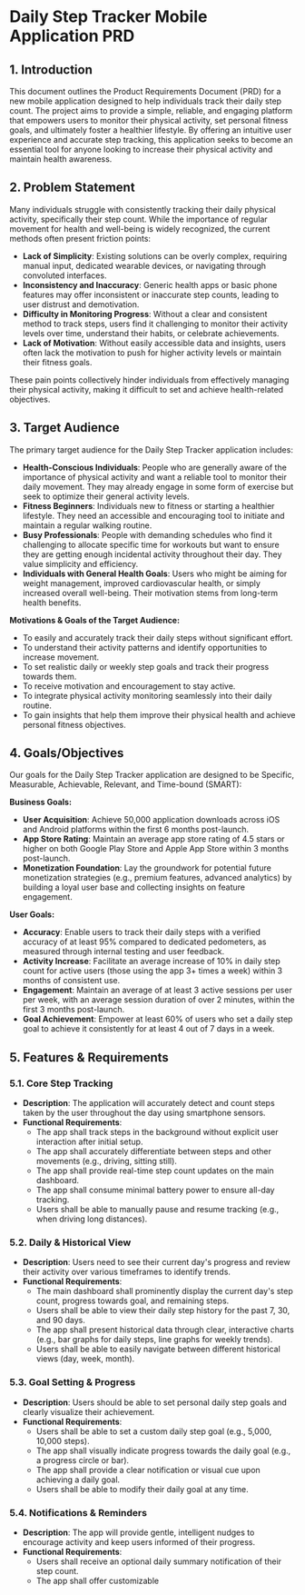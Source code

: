 # Daily Step Tracker Mobile Application PRD

## 1. Introduction

This document outlines the Product Requirements Document (PRD) for a new mobile application designed to help individuals track their daily step count. The project aims to provide a simple, reliable, and engaging platform that empowers users to monitor their physical activity, set personal fitness goals, and ultimately foster a healthier lifestyle. By offering an intuitive user experience and accurate step tracking, this application seeks to become an essential tool for anyone looking to increase their physical activity and maintain health awareness.

## 2. Problem Statement

Many individuals struggle with consistently tracking their daily physical activity, specifically their step count. While the importance of regular movement for health and well-being is widely recognized, the current methods often present friction points:

*   **Lack of Simplicity**: Existing solutions can be overly complex, requiring manual input, dedicated wearable devices, or navigating through convoluted interfaces.
*   **Inconsistency and Inaccuracy**: Generic health apps or basic phone features may offer inconsistent or inaccurate step counts, leading to user distrust and demotivation.
*   **Difficulty in Monitoring Progress**: Without a clear and consistent method to track steps, users find it challenging to monitor their activity levels over time, understand their habits, or celebrate achievements.
*   **Lack of Motivation**: Without easily accessible data and insights, users often lack the motivation to push for higher activity levels or maintain their fitness goals.

These pain points collectively hinder individuals from effectively managing their physical activity, making it difficult to set and achieve health-related objectives.

## 3. Target Audience

The primary target audience for the Daily Step Tracker application includes:

*   **Health-Conscious Individuals**: People who are generally aware of the importance of physical activity and want a reliable tool to monitor their daily movement. They may already engage in some form of exercise but seek to optimize their general activity levels.
*   **Fitness Beginners**: Individuals new to fitness or starting a healthier lifestyle. They need an accessible and encouraging tool to initiate and maintain a regular walking routine.
*   **Busy Professionals**: People with demanding schedules who find it challenging to allocate specific time for workouts but want to ensure they are getting enough incidental activity throughout their day. They value simplicity and efficiency.
*   **Individuals with General Health Goals**: Users who might be aiming for weight management, improved cardiovascular health, or simply increased overall well-being. Their motivation stems from long-term health benefits.

**Motivations & Goals of the Target Audience:**
*   To easily and accurately track their daily steps without significant effort.
*   To understand their activity patterns and identify opportunities to increase movement.
*   To set realistic daily or weekly step goals and track their progress towards them.
*   To receive motivation and encouragement to stay active.
*   To integrate physical activity monitoring seamlessly into their daily routine.
*   To gain insights that help them improve their physical health and achieve personal fitness objectives.

## 4. Goals/Objectives

Our goals for the Daily Step Tracker application are designed to be Specific, Measurable, Achievable, Relevant, and Time-bound (SMART):

**Business Goals:**
*   **User Acquisition**: Achieve 50,000 application downloads across iOS and Android platforms within the first 6 months post-launch.
*   **App Store Rating**: Maintain an average app store rating of 4.5 stars or higher on both Google Play Store and Apple App Store within 3 months post-launch.
*   **Monetization Foundation**: Lay the groundwork for potential future monetization strategies (e.g., premium features, advanced analytics) by building a loyal user base and collecting insights on feature engagement.

**User Goals:**
*   **Accuracy**: Enable users to track their daily steps with a verified accuracy of at least 95% compared to dedicated pedometers, as measured through internal testing and user feedback.
*   **Activity Increase**: Facilitate an average increase of 10% in daily step count for active users (those using the app 3+ times a week) within 3 months of consistent use.
*   **Engagement**: Maintain an average of at least 3 active sessions per user per week, with an average session duration of over 2 minutes, within the first 3 months post-launch.
*   **Goal Achievement**: Empower at least 60% of users who set a daily step goal to achieve it consistently for at least 4 out of 7 days in a week.

## 5. Features & Requirements

### 5.1. Core Step Tracking
*   **Description**: The application will accurately detect and count steps taken by the user throughout the day using smartphone sensors.
*   **Functional Requirements**:
    *   The app shall track steps in the background without explicit user interaction after initial setup.
    *   The app shall accurately differentiate between steps and other movements (e.g., driving, sitting still).
    *   The app shall provide real-time step count updates on the main dashboard.
    *   The app shall consume minimal battery power to ensure all-day tracking.
    *   Users shall be able to manually pause and resume tracking (e.g., when driving long distances).

### 5.2. Daily & Historical View
*   **Description**: Users need to see their current day's progress and review their activity over various timeframes to identify trends.
*   **Functional Requirements**:
    *   The main dashboard shall prominently display the current day's step count, progress towards goal, and remaining steps.
    *   Users shall be able to view their daily step history for the past 7, 30, and 90 days.
    *   The app shall present historical data through clear, interactive charts (e.g., bar graphs for daily steps, line graphs for weekly trends).
    *   Users shall be able to easily navigate between different historical views (day, week, month).

### 5.3. Goal Setting & Progress
*   **Description**: Users should be able to set personal daily step goals and clearly visualize their achievement.
*   **Functional Requirements**:
    *   Users shall be able to set a custom daily step goal (e.g., 5,000, 10,000 steps).
    *   The app shall visually indicate progress towards the daily goal (e.g., a progress circle or bar).
    *   The app shall provide a clear notification or visual cue upon achieving a daily goal.
    *   Users shall be able to modify their daily goal at any time.

### 5.4. Notifications & Reminders
*   **Description**: The app will provide gentle, intelligent nudges to encourage activity and keep users informed of their progress.
*   **Functional Requirements**:
    *   Users shall receive an optional daily summary notification of their step count.
    *   The app shall offer customizable 